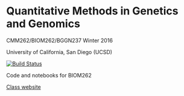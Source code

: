 # Quantitative Methods in Genetics and Genomics

CMM262/BIOM262/BGGN237 Winter 2016

University of California, San Diego (UCSD)

[![Build Status](https://travis-ci.org/biom262/biom262-2016.svg?branch=master)](https://travis-ci.org/biom262/biom262-2016)

Code and notebooks for BIOM262

[Class website](http://biom262.github.io/biom262-2016)
